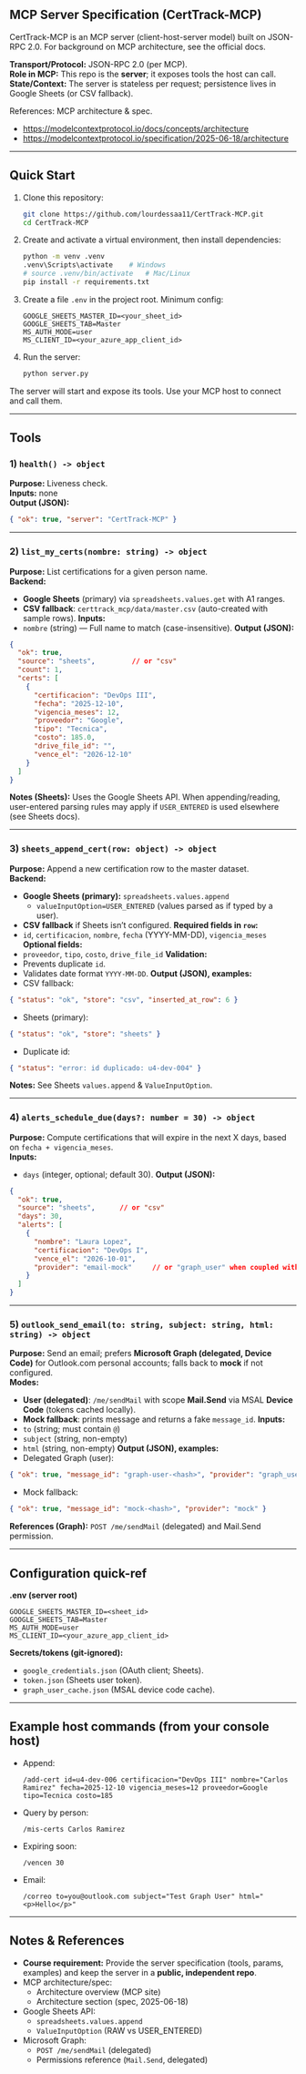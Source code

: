 ## MCP Server Specification (CertTrack-MCP)
 
CertTrack-MCP is an MCP server (client-host-server model) built on JSON-RPC 2.0. For background on MCP architecture, see the official docs. 
 
**Transport/Protocol:** JSON-RPC 2.0 (per MCP).  
**Role in MCP:** This repo is the **server**; it exposes tools the host can call.  
**State/Context:** The server is stateless per request; persistence lives in Google Sheets (or CSV fallback).
 
References: MCP architecture & spec. 
- https://modelcontextprotocol.io/docs/concepts/architecture  
- https://modelcontextprotocol.io/specification/2025-06-18/architecture  
 
---

## Quick Start

1. Clone this repository:
   ```bash
   git clone https://github.com/lourdessaa11/CertTrack-MCP.git
   cd CertTrack-MCP
   ```

2. Create and activate a virtual environment, then install dependencies:
   ```bash
   python -m venv .venv
   .venv\Scripts\activate    # Windows
   # source .venv/bin/activate   # Mac/Linux
   pip install -r requirements.txt
   ```

3. Create a file `.env` in the project root. Minimum config:
   ```
   GOOGLE_SHEETS_MASTER_ID=<your_sheet_id>
   GOOGLE_SHEETS_TAB=Master
   MS_AUTH_MODE=user
   MS_CLIENT_ID=<your_azure_app_client_id>
   ```

4. Run the server:
   ```bash
   python server.py
   ```

The server will start and expose its tools. Use your MCP host to connect and call them.

---
 
## Tools
 
### 1) `health() -> object`
**Purpose:** Liveness check.  
**Inputs:** none  
**Output (JSON):**
```json
{ "ok": true, "server": "CertTrack-MCP" }
```
 
---
 
### 2) `list_my_certs(nombre: string) -> object`
**Purpose:** List certifications for a given person name.  
**Backend:** 
- **Google Sheets** (primary) via `spreadsheets.values.get` with A1 ranges. 
- **CSV fallback**: `certtrack_mcp/data/master.csv` (auto-created with sample rows).
**Inputs:**
- `nombre` (string) — Full name to match (case-insensitive).
**Output (JSON):**
```json
{
  "ok": true,
  "source": "sheets",         // or "csv"
  "count": 1,
  "certs": [
    {
      "certificacion": "DevOps III",
      "fecha": "2025-12-10",
      "vigencia_meses": 12,
      "proveedor": "Google",
      "tipo": "Tecnica",
      "costo": 185.0,
      "drive_file_id": "",
      "vence_el": "2026-12-10"
    }
  ]
}
```
**Notes (Sheets):** Uses the Google Sheets API. When appending/reading, user-entered parsing rules may apply if `USER_ENTERED` is used elsewhere (see Sheets docs). 

---

### 3) `sheets_append_cert(row: object) -> object`
**Purpose:** Append a new certification row to the master dataset.  
**Backend:** 
- **Google Sheets (primary):** `spreadsheets.values.append`  
  - `valueInputOption=USER_ENTERED` (values parsed as if typed by a user).  
- **CSV fallback** if Sheets isn’t configured.
**Required fields in `row`:** 
- `id`, `certificacion`, `nombre`, `fecha` (YYYY-MM-DD), `vigencia_meses`  
**Optional fields:** 
- `proveedor`, `tipo`, `costo`, `drive_file_id`
**Validation:** 
- Prevents duplicate `id`.  
- Validates date format `YYYY-MM-DD`.
**Output (JSON), examples:**
- CSV fallback:
```json
{ "status": "ok", "store": "csv", "inserted_at_row": 6 }
```
- Sheets (primary):
```json
{ "status": "ok", "store": "sheets" }
```
- Duplicate id:
```json
{ "status": "error: id duplicado: u4-dev-004" }
```
**Notes:** See Sheets `values.append` & `ValueInputOption`. 
 
---
 
### 4) `alerts_schedule_due(days?: number = 30) -> object`
**Purpose:** Compute certifications that will expire in the next X days, based on `fecha + vigencia_meses`.  
**Inputs:** 
- `days` (integer, optional; default 30).
**Output (JSON):** 
```json
{
  "ok": true,
  "source": "sheets",      // or "csv"
  "days": 30,
  "alerts": [
    {
      "nombre": "Laura Lopez",
      "certificacion": "DevOps I",
      "vence_el": "2026-10-01",
      "provider": "email-mock"     // or "graph_user" when coupled with outlook_send_email
    }
  ]
}
```
 
---

### 5) `outlook_send_email(to: string, subject: string, html: string) -> object`
**Purpose:** Send an email; prefers **Microsoft Graph (delegated, Device Code)** for Outlook.com personal accounts; falls back to **mock** if not configured.  
**Modes:**
- **User (delegated)**: `/me/sendMail` with scope **Mail.Send** via MSAL **Device Code** (tokens cached locally).  
- **Mock fallback**: prints message and returns a fake `message_id`.
**Inputs:**
- `to` (string; must contain `@`)  
- `subject` (string, non-empty)  
- `html` (string, non-empty)
**Output (JSON), examples:**
- Delegated Graph (user):
```json
{ "ok": true, "message_id": "graph-user-<hash>", "provider": "graph_user" }
```
- Mock fallback:
```json
{ "ok": true, "message_id": "mock-<hash>", "provider": "mock" }
```
**References (Graph):** `POST /me/sendMail` (delegated) and Mail.Send permission.

---

## Configuration quick-ref

**.env (server root)**
```
GOOGLE_SHEETS_MASTER_ID=<sheet_id>
GOOGLE_SHEETS_TAB=Master
MS_AUTH_MODE=user
MS_CLIENT_ID=<your_azure_app_client_id>
```
**Secrets/tokens (git-ignored):**
- `google_credentials.json` (OAuth client; Sheets).  
- `token.json` (Sheets user token).  
- `graph_user_cache.json` (MSAL device code cache).

---

## Example host commands (from your console host)

- Append:
  ```
  /add-cert id=u4-dev-006 certificacion="DevOps III" nombre="Carlos Ramirez" fecha=2025-12-10 vigencia_meses=12 proveedor=Google tipo=Tecnica costo=185
  ```
- Query by person:
  ```
  /mis-certs Carlos Ramirez
  ```
- Expiring soon:
  ```
  /vencen 30
  ```
- Email:
  ```
  /correo to=you@outlook.com subject="Test Graph User" html="<p>Hello</p>"
  ```
 
---

## Notes & References
- **Course requirement:** Provide the server specification (tools, params, examples) and keep the server in a **public, independent repo**. 
- MCP architecture/spec:
  - Architecture overview (MCP site)  
  - Architecture section (spec, 2025-06-18)
- Google Sheets API:
  - `spreadsheets.values.append`  
  - `ValueInputOption` (RAW vs USER_ENTERED)
- Microsoft Graph:
  - `POST /me/sendMail` (delegated)  
  - Permissions reference (`Mail.Send`, delegated)


